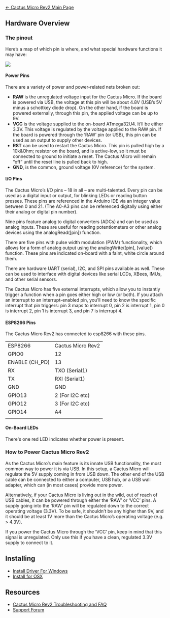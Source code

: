 [← Cactus Micro Rev2 Main Page](Cactus_Micro_Rev2.md)

## Hardware Overview

### The pinout

Here’s a map of which pin is where, and what special hardware functions
it may have:

<img src="http://7fvk57.com1.z0.glb.clouddn.com/pinouts-txt.jpg">

#### Power Pins

There are a variety of power and power-related nets broken out:

  - **RAW** is the unregulated voltage input for the Cactus Micro. If
    the board is powered via USB, the voltage at this pin will be about
    4.8V (USB’s 5V minus a schottkey diode drop). On the other hand, if
    the board is powered externally, through this pin, the applied
    voltage can be up to 9V.
  - **VCC** is the voltage supplied to the on-board ATmega32U4. It’ll be
    either 3.3V. This voltage is regulated by the voltage applied to the
    RAW pin. If the board is powered through the ‘RAW’ pin (or USB),
    this pin can be used as an output to supply other devices.
  - **RST** can be used to restart the Cactus Micro. This pin is pulled
    high by a 10k\&Ohm; resistor on the board, and is active-low, so it
    must be connected to ground to initiate a reset. The Cactus Micro
    will remain “off” until the reset line is pulled back to high.
  - **GND**, is the common, ground voltage (0V reference) for the
    system.

#### I/O Pins

The Cactus Micro’s I/O pins – 18 in all – are multi-talented. Every pin
can be used as a digital input or output, for blinking LEDs or reading
button presses. These pins are referenced in the Arduino IDE via an
integer value between 0 and 21. (The A0-A3 pins can be referenced
digitally using either their analog or digital pin number).

Nine pins feature analog to digital converters (ADCs) and can be used as
analog inputs. These are useful for reading potentiometers or other
analog devices using the analogRead(\[pin\]) function.

There are five pins with pulse width modulation (PWM) functionality,
which allows for a form of analog output using the analogWrite(\[pin\],
\[value\]) function. These pins are indicated on-board with a faint,
white circle around them.

There are hardware UART (serial), I2C, and SPI pins available as well.
These can be used to interface with digital devices like serial LCDs,
XBees, IMUs, and other serial sensors.

The Cactus Micro has five external interrupts, which allow you to
instantly trigger a function when a pin goes either high or low (or
both). If you attach an interrupt to an interrupt-enabled pin, you’ll
need to know the specific interrupt that pin triggers: pin 3 maps to
interrupt 0, pin 2 is interrupt 1, pin 0 is interrupt 2, pin 1 is
interrupt 3, and pin 7 is interrupt 4.

#### ESP8266 Pins

The Cactus Micro Rev2 has connected to esp8266 with these pins.

|                 |                   |
| --------------- | ----------------- |
| ESP8266         | Cactus Micro Rev2 |
| GPIO0           | 12                |
| ENABLE (CH_PD) | 13                |
| RX              | TXO (Serial1)     |
| TX              | RXI (Serial1)     |
| GND             | GND               |
| GPIO13          | 2 (For I2C etc)   |
| GPIO12          | 3 (For I2C etc)   |
| GPIO14          | A4                |
|  |

#### On-Board LEDs

There's one red LED indicates whether power is present.

### How to Power Cactus Micro Rev2

As the Cactus Micro’s main feature is its innate USB functionality, the
most common way to power it is via USB. In this setup, a Cactus Micro
will regulate the 5V supply coming in from USB down. The other end of
the USB cable can be connected to either a computer, USB hub, or a USB
wall adapter, which can (in most cases) provide more power.

Alternatively, if your Cactus Micro is living out in the wild, out of
reach of USB cables, it can be powered through either the ‘RAW’ or ‘VCC’
pins. A supply going into the ‘RAW’ pin will be regulated down to the
correct operating voltage (3.3V). To be safe, it shouldn’t be any higher
than 9V, and it should be at least 1V more than the Cactus Micro’s
operating voltage (e.g. \> 4.3V).

If you power the Cactus Micro through the ‘VCC’ pin, keep in mind that
this signal is unregulated. Only use this if you have a clean, regulated
3.3V supply to connect to it.

## Installing

  - [Install Driver For
    Windows](http://www.arduino.cc/en/Guide/ArduinoLeonardoMicro#toc10)
  - [Install for
    OSX](https://www.arduino.cc/en/Guide/ArduinoLeonardoMicro#toc9)

## Resources

  - [Cactus Micro Rev2 Troubleshooting and
    FAQ](Cactus_Micro_Rev2_Troubleshooting_and_FAQ.md)
  - [Support Forum](http://bbs.aprbrother.com/c/arduino)